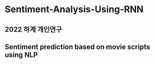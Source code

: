 # Sentiment-Analysis-Using-RNN
## 2022 하계 개인연구  
## Sentiment prediction based on movie scripts using NLP

